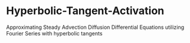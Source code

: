 # Hyperbolic-Tangent-Activation
Approximating Steady Advection Diffusion Differential Equations utilizing Fourier Series with hyperbolic tangents
